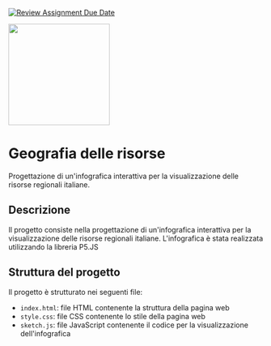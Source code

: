 [![Review Assignment Due Date](https://classroom.github.com/assets/deadline-readme-button-22041afd0340ce965d47ae6ef1cefeee28c7c493a6346c4f15d667ab976d596c.svg)](https://classroom.github.com/a/7-MKnzKQ)

<img src="https://www.polimi.it/_assets/4b51f00386267395f41e0940abbcd656/Images/logo.svg" width="200"/>

# Geografia delle risorse
Progettazione di un'infografica interattiva per la visualizzazione delle risorse regionali italiane.

## Descrizione
Il progetto consiste nella progettazione di un'infografica interattiva per la visualizzazione delle risorse regionali italiane. L'infografica è stata realizzata utilizzando la libreria P5.JS

## Struttura del progetto
Il progetto è strutturato nei seguenti file:
- `index.html`: file HTML contenente la struttura della pagina web
- `style.css`: file CSS contenente lo stile della pagina web
- `sketch.js`: file JavaScript contenente il codice per la visualizzazione dell'infografica